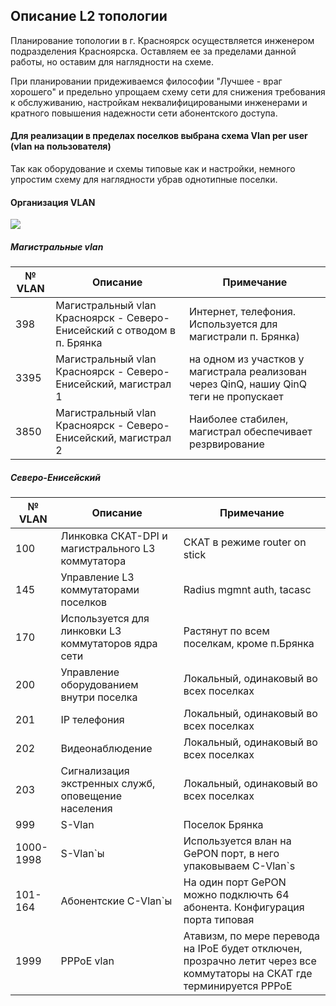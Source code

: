 ## Описание L2 топологии

Планирование топологии в г. Красноярск осуществляется инженером подразделения Красноярска. Оставляем ее за пределами данной работы, но оставим для наглядности на схеме. 
    
При планировании придеживаемся философии "Лучшее - враг хорошего" и предельно упрощаем схему сети для снижения требования к обслуживанию, настройкам неквалифицироваными инженерами и кратного повышения надежности сети абонентского доступа.  
#### Для реализации в пределах поселков выбрана схема Vlan per user (vlan на пользователя)  
  
Так как оборудование и схемы типовые как и настройки, немного упростим схему для наглядности убрав однотипные поселки.  
  
#### Организация VLAN
![][def]

[def]: https://github.com/bashkirov83/otus-gitnetwork/blob/main/final_project/after_upgrade/L2_topology/l2_isp_topology.jpg  

##### Магистральные vlan
|№ VLAN|Описание|Примечание|
|-------|--------|----------|
|398|Магистральный vlan  Красноярск - Северо-Енисейский с отводом в п. Брянка|Интернет, телефония. Используется для магистрали п. Брянка)|  
|3395|Магистральный vlan  Красноярск - Северо-Енисейский, магистрал 1|на одном из участков у магистрала реализован через QinQ, нашиу QinQ теги не пропускает|
|3850|Магистральный vlan  Красноярск - Северо-Енисейский, магистрал 2|Наиболее стабилен, магистрал обеспечивает резрвирование|  

##### Северо-Енисейский
  |№ VLAN|Описание|Примечание|
  |-------|--------|----------|
  |100|Линковка СКАТ-DPI и магистрального L3 коммутатора|СКАТ в режиме router on stick
  |145|Управление L3 коммутаторами поселков|Radius mgmnt auth, tacasc|
|170|Используется для линковки L3 коммутаторов ядра сети|Растянут по всем поселкам, кроме п.Брянка|
|200|Управление оборудованием внутри поселка|Локальный, одинаковый во всех поселках|
|201|IP телефония|Локальный, одинаковый во всех поселках|
|202|Видеонаблюдение|Локальный, одинаковый во всех поселках|
|203|Сигнализация экстренных служб, оповещение населения|Локальный, одинаковый во всех поселках|
|999|S-Vlan|Поселок Брянка|
|1000-1998|S-Vlan`ы|Используется влан на GePON порт, в него упаковываем C-Vlan`s|
|101-164|Абонентские C-Vlan`ы|На один порт GePON можно подключть 64 абонента. Конфигурация порта типовая|
|1999|PPPoE vlan|Атавизм, по мере перевода на IPoE будет отключен, прозрачно летит через все коммутаторы на СКАТ где терминируется PPPoE|